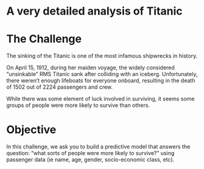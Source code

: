 # A very detailed analysis of Titanic

# The Challenge
The sinking of the Titanic is one of the most infamous shipwrecks in history.

On April 15, 1912, during her maiden voyage, the widely considered “unsinkable” RMS Titanic sank after colliding with an iceberg. Unfortunately, there weren’t enough lifeboats for everyone onboard, resulting in the death of 1502 out of 2224 passengers and crew.

While there was some element of luck involved in surviving, it seems some groups of people were more likely to survive than others.

# Objective
In this challenge, we ask you to build a predictive model that answers the question: “what sorts of people were more likely to survive?” using passenger data (ie name, age, gender, socio-economic class, etc).
